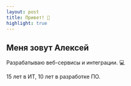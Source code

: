 ```yaml
---
layout: post
title: Привет! 👋
highlight: true
---
```


## Меня зовут Алексей

Разрабатываю веб-сервисы и интеграции. 💻

15 лет в ИТ, 10 лет в разработке ПО.

